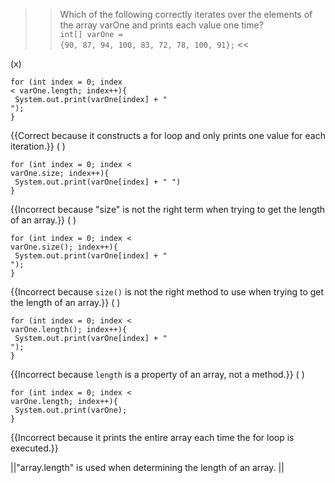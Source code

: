 >>Which of the following correctly iterates over the elements of the array varOne and prints each value one time?<br/>
<code>int[] varOne = {90, 87, 94, 100, 83, 72, 78, 100, 91};</code> <<

(x) <pre><code class="java language-java">for (int index = 0; index &lt; varOne.length; index++){<br/>  System.out.print(varOne[index] + " ");<br/>} </code></pre> {{Correct because it constructs a for loop and only prints one value for each iteration.}}
( ) <pre><code class="java language-java">for (int index = 0; index &lt; varOne.size; index++){<br/>  System.out.print(varOne[index] + " ")<br/>} </code></pre> {{Incorrect because "size" is not the right term when trying to get the length of an array.}}
( ) <pre><code class="java language-java">for (int index = 0; index &lt; varOne.size(); index++){<br/>  System.out.print(varOne[index] + " ");<br/>} </code></pre> {{Incorrect because <code>size()</code> is not the right method to use when trying to get the length of an array.}}
( ) <pre><code class="java language-java">for (int index = 0; index &lt; varOne.length(); index++){<br/>  System.out.print(varOne[index] + " ");<br/>} </code></pre> {{Incorrect because <code>length</code> is a property of an array, not a method.}}
( ) <pre><code class="java language-java">for (int index = 0; index &lt; varOne.length; index++){<br/>  System.out.print(varOne);<br/>} </code></pre> {{Incorrect because it prints the entire array each time the for loop is executed.}}

||"array.length" is used when determining the length of an array. ||